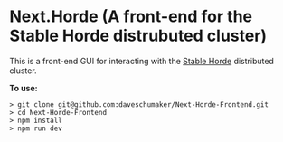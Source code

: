 # Next.Horde (A front-end for the Stable Horde distrubuted cluster)

This is a front-end GUI for interacting with the [Stable Horde](https://stablehorde.net/) distributed cluster.

**To use:**

```
> git clone git@github.com:daveschumaker/Next-Horde-Frontend.git
> cd Next-Horde-Frontend
> npm install
> npm run dev
```
